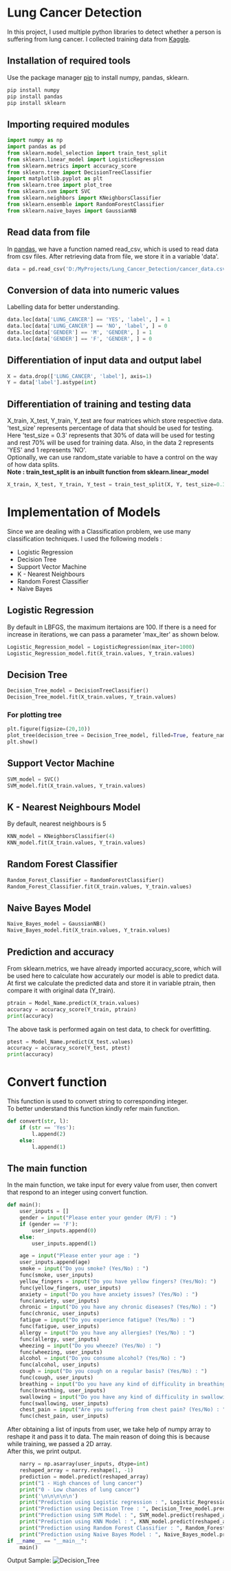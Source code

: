 # Lung Cancer Detection
In this project, I used multiple python libraries to detect whether a person is suffering from lung cancer. I collected training data from [Kaggle](https://www.kaggle.com/).
## Installation of required tools

Use the package manager [pip](https://pip.pypa.io/en/stable/) to install numpy, pandas, sklearn.
```python
pip install numpy
pip install pandas
pip install sklearn
```
## Importing required modules

```python
import numpy as np
import pandas as pd
from sklearn.model_selection import train_test_split
from sklearn.linear_model import LogisticRegression
from sklearn.metrics import accuracy_score
from sklearn.tree import DecisionTreeClassifier
import matplotlib.pyplot as plt
from sklearn.tree import plot_tree
from sklearn.svm import SVC
from sklearn.neighbors import KNeighborsClassifier
from sklearn.ensemble import RandomForestClassifier
from sklearn.naive_bayes import GaussianNB
```

## Read data from file
In [pandas](https://pandas.pydata.org/), we have a function named read_csv, which is used to read data from csv files. After retrieving data from file, we store it in a variable 'data'.
```python
data = pd.read_csv('D:/MyProjects/Lung_Cancer_Detection/cancer_data.csv') #This data is downloded from kaggle
```
## Conversion of data into numeric values
Labelling data for better understanding.
```python
data.loc[data['LUNG_CANCER'] == 'YES', 'label', ] = 1
data.loc[data['LUNG_CANCER'] == 'NO', 'label', ] = 0
data.loc[data['GENDER'] == 'M', 'GENDER', ] = 1
data.loc[data['GENDER'] == 'F', 'GENDER', ] = 0
```
## Differentiation of input data and output label

```python
X = data.drop(['LUNG_CANCER', 'label'], axis=1)
Y = data['label'].astype(int)
```
## Differentiation of training and testing data
X_train, X_test, Y_train, Y_test are four matrices which store respective data. 'test_size' represents percentage of data that should be used for testing. Here 'test_size = 0.3' represents that 30% of data will be used for testing and rest 70% will be used for training data. Also, in the data 2 represents 'YES' and 1 represents 'NO'.\
Optionally, we can use random_state variable to have a control on the way of how data splits.\
**Note : train_test_split is an inbuilt function from sklearn.linear_model**

```python
X_train, X_test, Y_train, Y_test = train_test_split(X, Y, test_size=0.3)
```
# Implementation of Models
Since we are dealing with a Classification problem, we use many classification techniques. I used the following models : 
* Logistic Regression
* Decision Tree
* Support Vector Machine
* K - Nearest Neighbours
* Random Forest Classifier
* Naive Bayes

## Logistic Regression
By default in LBFGS, the maximum itertaions are 100. If there is a need for increase in iterations, we can pass a parameter 'max_iter' as shown below.
```python
Logistic_Regression_model = LogisticRegression(max_iter=1000)
Logistic_Regression_model.fit(X_train.values, Y_train.values)
```
## Decision Tree
```python
Decision_Tree_model = DecisionTreeClassifier()
Decision_Tree_model.fit(X_train.values, Y_train.values)
```
### For plotting tree
```python
plt.figure(figsize=(20,10))
plot_tree(decision_tree = Decision_Tree_model, filled=True, feature_names=X.columns, rounded = True)
plt.show()
```
## Support Vector Machine
```python
SVM_model = SVC()
SVM_model.fit(X_train.values, Y_train.values)
```
## K - Nearest Neighbours Model
By default, nearest neighbours is 5
```python 
KNN_model = KNeighborsClassifier(4) 
KNN_model.fit(X_train.values, Y_train.values)
```
## Random Forest Classifier
```python
Random_Forest_Classifier = RandomForestClassifier()
Random_Forest_Classifier.fit(X_train.values, Y_train.values)
```
## Naive Bayes Model
```python
Naive_Bayes_model = GaussianNB()
Naive_Bayes_model.fit(X_train.values, Y_train.values)
```


## Prediction and accuracy
From sklearn.metrics, we have already imported accuracy_score, which will be used here to calculate how accurately our model is able to predict data.\
At first we calculate the predicted data and store it in variable ptrain, then compare it with original data (Y_train).
```python
ptrain = Model_Name.predict(X_train.values)
accuracy = accuracy_score(Y_train, ptrain)
print(accuracy)
```

The above task is performed again on test data, to check for overfitting.
```python
ptest = Model_Name.predict(X_test.values)
accuracy = accuracy_score(Y_test, ptest)
print(accuracy)
```

# Convert function 
This function is used to convert string to corresponding integer.\
To better understand this function kindly refer main function.
```python
def convert(str, l):
    if (str == 'Yes'):
        l.append(2)
    else:
        l.append(1)
```
## The main function
In the main function, we take input for every value from user, then convert that respond to an integer using convert function.
```python
def main():
    user_inputs = []
    gender = input("Please enter your gender (M/F) : ")
    if (gender == 'F'):
        user_inputs.append(0)
    else:
        user_inputs.append(1)

    age = input("Please enter your age : ")
    user_inputs.append(age)
    smoke = input("Do you smoke? (Yes/No) : ")
    func(smoke, user_inputs)
    yellow_fingers = input("Do you have yellow fingers? (Yes/No): ")
    func(yellow_fingers, user_inputs)
    anxiety = input("Do you have anxiety issues? (Yes/No) : ")
    func(anxiety, user_inputs)
    chronic = input("Do you have any chronic diseases? (Yes/No) : ")
    func(chronic, user_inputs)
    fatigue = input("Do you experience fatigue? (Yes/No) : ")
    func(fatigue, user_inputs)
    allergy = input("Do you have any allergies? (Yes/No) : ")
    func(allergy, user_inputs)
    wheezing = input("Do you wheeze? (Yes/No) : ")
    func(wheezing, user_inputs)
    alcohol = input("Do you consume alcohol? (Yes/No) : ")
    func(alcohol, user_inputs)
    cough = input("Do you cough on a regular basis? (Yes/No) : ")
    func(cough, user_inputs)
    breathing = input("Do you have any kind of difficulity in breathing? (Yes/No) : ")
    func(breathing, user_inputs)
    swallowing = input("Do you have any kind of difficulity in swallowing? (Yes/No) : ")
    func(swallowing, user_inputs)
    chest_pain = input("Are you suffering from chest pain? (Yes/No) : ")
    func(chest_pain, user_inputs)
```
After obtaining a list of inputs from user, we take help of numpy array to reshape it and pass it to data. The main reason of doing this is because while training, we passed a 2D array.\
After this, we print output.

```python
    narry = np.asarray(user_inputs, dtype=int)
    reshaped_array = narry.reshape(1, -1)
    prediction = model.predict(reshaped_array)
    print("1 - High chances of lung cancer")
    print("0 - Low chances of lung cancer")
    print('\n\n\n\n\n')
    print("Prediction using Logistic regression : ", Logistic_Regression_model.predict(reshaped_array)[0])
    print("Prediction using Decision Tree : ", Decision_Tree_model.predict(reshaped_array)[0])
    print("Prediction using SVM Model : ", SVM_model.predict(reshaped_array)[0])
    print("Prediction using KNN Model : ", KNN_model.predict(reshaped_array)[0])
    print("Prediction using Random Forest Classifier : ", Random_Forest_Classifier.predict(reshaped_array)[0])
    print("Prediction using Naive Bayes Model : ", Naive_Bayes_model.predict(reshaped_array)[0])
if __name__ == "__main__":
    main()

```
Output Sample: 
![Decision_Tree](https://user-images.githubusercontent.com/94124126/211165760-8105c99b-a183-4c3b-b199-f1dcadc5ef53.png)


